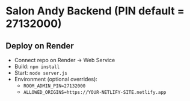 
# Salon Andy Backend (PIN default = 27132000)

## Deploy on Render
- Connect repo on Render → Web Service
- Build: `npm install`
- Start: `node server.js`
- Environment (optional overrides):
  - `ROOM_ADMIN_PIN=27132000`
  - `ALLOWED_ORIGINS=https://YOUR-NETLIFY-SITE.netlify.app`
